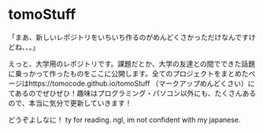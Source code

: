 # tomoStuff
「まあ、新しいレポジトリをいちいち作るのがめんどくさかっただけなんですけどね、、。」

えっと、大学用のレポジトリです。課題だとか、大学の友達との間でできた話題に乗っかって作ったものをここに公開します。全てのプロジェクトをまとめたページはhttps://tomocode.github.io/tomoStuff （マークアップめんどくさい）にてあるのでぜひぜひ！趣味はプログラミング・パソコン以外にも、たくさんあるので、本当に気分で更新していきます！

どうぞよしなに！
ty for reading. ngl, im not confident with my japanese.
